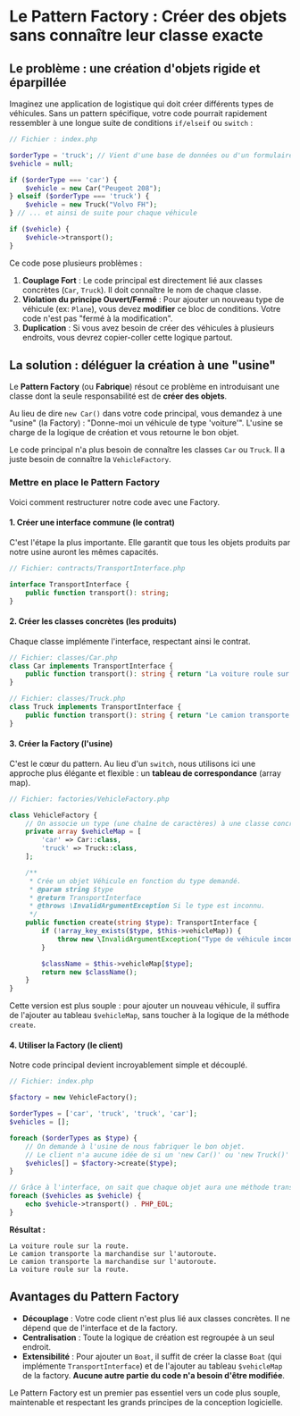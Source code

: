 # Le Pattern Factory : Créer des objets sans connaître leur classe exacte

## Le problème : une création d'objets rigide et éparpillée

Imaginez une application de logistique qui doit créer différents types de véhicules. Sans un pattern spécifique, votre code pourrait rapidement ressembler à une longue suite de conditions `if/elseif` ou `switch` :

```php
// Fichier : index.php

$orderType = 'truck'; // Vient d'une base de données ou d'un formulaire
$vehicle = null;

if ($orderType === 'car') {
    $vehicle = new Car("Peugeot 208");
} elseif ($orderType === 'truck') {
    $vehicle = new Truck("Volvo FH");
} // ... et ainsi de suite pour chaque véhicule

if ($vehicle) {
    $vehicle->transport();
}
```

Ce code pose plusieurs problèmes :
1.  **Couplage Fort** : Le code principal est directement lié aux classes concrètes (`Car`, `Truck`). Il doit connaître le nom de chaque classe.
2.  **Violation du principe Ouvert/Fermé** : Pour ajouter un nouveau type de véhicule (ex: `Plane`), vous devez **modifier** ce bloc de conditions. Votre code n'est pas "fermé à la modification".
3.  **Duplication** : Si vous avez besoin de créer des véhicules à plusieurs endroits, vous devrez copier-coller cette logique partout.

## La solution : déléguer la création à une "usine"

Le **Pattern Factory** (ou **Fabrique**) résout ce problème en introduisant une classe dont la seule responsabilité est de **créer des objets**.

Au lieu de dire `new Car()` dans votre code principal, vous demandez à une "usine" (la Factory) : "Donne-moi un véhicule de type 'voiture'". L'usine se charge de la logique de création et vous retourne le bon objet.

Le code principal n'a plus besoin de connaître les classes `Car` ou `Truck`. Il a juste besoin de connaître la `VehicleFactory`.

### Mettre en place le Pattern Factory

Voici comment restructurer notre code avec une Factory.

#### 1. Créer une interface commune (le contrat)

C'est l'étape la plus importante. Elle garantit que tous les objets produits par notre usine auront les mêmes capacités.

```php
// Fichier: contracts/TransportInterface.php

interface TransportInterface {
    public function transport(): string;
}
```

#### 2. Créer les classes concrètes (les produits)

Chaque classe implémente l'interface, respectant ainsi le contrat.

```php
// Fichier: classes/Car.php
class Car implements TransportInterface {
    public function transport(): string { return "La voiture roule sur la route."; }
}

// Fichier: classes/Truck.php
class Truck implements TransportInterface {
    public function transport(): string { return "Le camion transporte la marchandise sur l'autoroute."; }
}
```

#### 3. Créer la Factory (l'usine)

C'est le cœur du pattern. Au lieu d'un `switch`, nous utilisons ici une approche plus élégante et flexible : un **tableau de correspondance** (array map).

```php
// Fichier: factories/VehicleFactory.php

class VehicleFactory {
    // On associe un type (une chaîne de caractères) à une classe concrète.
    private array $vehicleMap = [
        'car' => Car::class,
        'truck' => Truck::class,
    ];

    /**
     * Crée un objet Véhicule en fonction du type demandé.
     * @param string $type
     * @return TransportInterface
     * @throws \InvalidArgumentException Si le type est inconnu.
     */
    public function create(string $type): TransportInterface {
        if (!array_key_exists($type, $this->vehicleMap)) {
            throw new \InvalidArgumentException("Type de véhicule inconnu : $type");
        }

        $className = $this->vehicleMap[$type];
        return new $className();
    }
}
```
Cette version est plus souple : pour ajouter un nouveau véhicule, il suffira de l'ajouter au tableau `$vehicleMap`, sans toucher à la logique de la méthode `create`.

#### 4. Utiliser la Factory (le client)

Notre code principal devient incroyablement simple et découplé.

```php
// Fichier: index.php

$factory = new VehicleFactory();

$orderTypes = ['car', 'truck', 'truck', 'car'];
$vehicles = [];

foreach ($orderTypes as $type) {
    // On demande à l'usine de nous fabriquer le bon objet.
    // Le client n'a aucune idée de si un 'new Car()' ou 'new Truck()' est appelé.
    $vehicles[] = $factory->create($type);
}

// Grâce à l'interface, on sait que chaque objet aura une méthode transport().
foreach ($vehicles as $vehicle) {
    echo $vehicle->transport() . PHP_EOL;
}
```

**Résultat :**
```
La voiture roule sur la route.
Le camion transporte la marchandise sur l'autoroute.
Le camion transporte la marchandise sur l'autoroute.
La voiture roule sur la route.
```

## Avantages du Pattern Factory

-   **Découplage** : Votre code client n'est plus lié aux classes concrètes. Il ne dépend que de l'interface et de la factory.
-   **Centralisation** : Toute la logique de création est regroupée à un seul endroit.
-   **Extensibilité** : Pour ajouter un `Boat`, il suffit de créer la classe `Boat` (qui implémente `TransportInterface`) et de l'ajouter au tableau `$vehicleMap` de la factory. **Aucune autre partie du code n'a besoin d'être modifiée**.


Le Pattern Factory est un premier pas essentiel vers un code plus souple, maintenable et respectant les grands principes de la conception logicielle.

